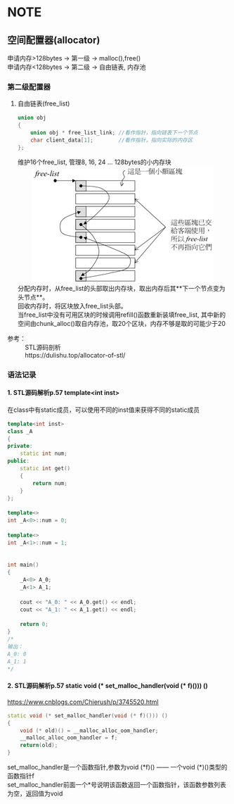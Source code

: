 # NOTE

## 空间配置器(allocator)
申请内存>128bytes -> 第一级 -> malloc(),free()<br>
申请内存<128bytes -> 第二级 -> 自由链表, 内存池<br>
### 第二级配置器
1. 自由链表(free_list)
    ~~~c++
    union obj
    {
        union obj * free_list_link; //看作指针，指向链表下一个节点
        char client_data[1];        //看作指针，指向实际的内存区
    };
    ~~~
    维护16个free_list, 管理8, 16, 24 ... 128bytes的小内存块<br>
    <!-- <center><p>![free_list](./free_list.png)</p></center> -->
    <div align=center>
    <img src="./free_list.png">
    </div>
    分配内存时，从free_list的头部取出内存块，取出内存后其**下一个节点变为头节点**。<br>
    回收内存时，将区块放入free_list头部。<br>
    当free_list中没有可用区块的时候调用refill()函数重新装填free_list, 其中新的空间由chunk_alloc()取自内存池，取20个区块，内存不够是取的可能少于20<br>

<d1>
    <dt>参考：</dt>
    <dd>STL源码剖析</dd>
    <dd>https://dulishu.top/allocator-of-stl/</dd>
</d1>

### 语法记录
#### 1. STL源码解析p.57 template\<int inst\>
在class中有static成员，可以使用不同的inst值来获得不同的static成员
~~~C++
template<int inst>
class _A
{
private:
    static int num;
public:
    static int get()
    {
        return num;
    }
};

template<>
int _A<0>::num = 0;

template<>
int _A<1>::num = 1;


int main()
{
    _A<0> A_0;
    _A<1> A_1;

    cout << "A_0: " << A_0.get() << endl;
    cout << "A_1: " << A_1.get() << endl;

    return 0;
}
/*
输出：
A_0: 0
A_1: 1
*/
~~~

#### 2. STL源码解析p.57 static void (* set_malloc_handler(void (* f)())) ()
https://www.cnblogs.com/Chierush/p/3745520.html
~~~C++
static void (* set_malloc_handler(void (* f)())) ()
{
    void (* old)() = __malloc_alloc_oom_handler;
    __malloc_alloc_oom_handler = f;
    return(old);
}
~~~
set_malloc_handler是一个函数指针,参数为void (\*f)() —— 一个void (\*)()类型的函数指针f<br>
set_malloc_handler前面一个*号说明该函数返回一个函数指针，该函数参数列表为空，返回值为void<br>

## 
